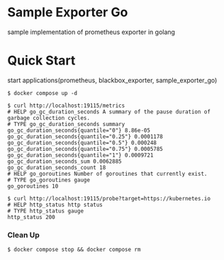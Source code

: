 # Sample Exporter Go

sample implementation of prometheus exporter in golang

# Quick Start

start applications(prometheus, blackbox_exporter, sample_exporter_go)

```
$ docker compose up -d
```

```
$ curl http://localhost:19115/metrics
# HELP go_gc_duration_seconds A summary of the pause duration of garbage collection cycles.
# TYPE go_gc_duration_seconds summary
go_gc_duration_seconds{quantile="0"} 8.86e-05
go_gc_duration_seconds{quantile="0.25"} 0.0001178
go_gc_duration_seconds{quantile="0.5"} 0.000248
go_gc_duration_seconds{quantile="0.75"} 0.0005785
go_gc_duration_seconds{quantile="1"} 0.0009721
go_gc_duration_seconds_sum 0.0062885
go_gc_duration_seconds_count 18
# HELP go_goroutines Number of goroutines that currently exist.
# TYPE go_goroutines gauge
go_goroutines 10
```

```
$ curl http://localhost:19115/probe?target=https://kubernetes.io
# HELP http_status http status
# TYPE http_status gauge
http_status 200
```


### Clean Up

```
$ docker compose stop && docker compose rm 
```
